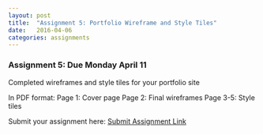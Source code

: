 ```yaml
---
layout: post
title:  "Assignment 5: Portfolio Wireframe and Style Tiles"
date:   2016-04-06
categories: assignments
---
```


### Assignment 5: Due Monday April 11

Completed wireframes and style tiles for your portfolio site

In PDF format:
Page 1: Cover page
Page 2: Final wireframes
Page 3-5: Style tiles

Submit your assignment here: [Submit Assignment Link](https://www.dropbox.com/request/XArdwovOerOzYY4fxcM8)  

